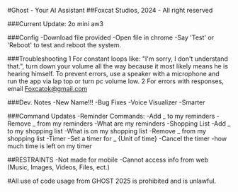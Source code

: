 #Ghost - Your AI Assistant
##Foxcat Studios, 2024 - All right reserved

###Current Update:
2o mini aw3

###Config
  -Download file provided
  -Open file in chrome 
  -Say 'Test' or 'Reboot' to test and reboot the system.

###Troubleshooting
  1 For constant loops like: "I'm sorry, I don't understand that.", turn down your volume all the way because it most likely means he is hearing himself. To prevent errors, use a speaker with a microphone and run the app via lap top or turn pc volume low.
  2 For errors with responses, email Foxcatok@gmail.com


###Dev. Notes
  -New Name!!!
  -Bug Fixes
  -Voice Visualizer
  -Smarter

###Command Updates
  -Reminder Commands:
     -Add _ to my reminders
     -Remove _ from my reminders
     -What are my reminders
  -Shopping List
     -Add _ to my shopping list
     -What is on my shopping list
     -Remove _ from my shopping list
  -Timer
     -Set a timer for _ {Unit of time}
     -Cancel the timer
     -how much time is left on my timer

##RESTRAINTS
  -Not made for mobile
  -Cannot access info from web (Music, Images, Videos, Files, ect.)

#All use of code usage from GHOST 2025 is prohibited and is unlawful.